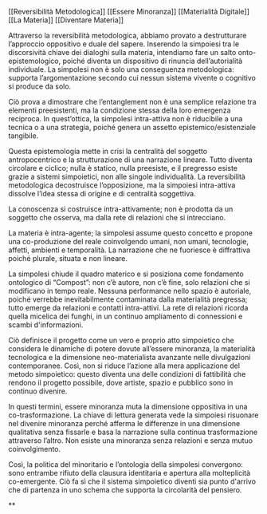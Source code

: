 
[[Reversibilità Metodologica]] [[Essere Minoranza]] [[Materialità Digitale]] [[La Materia]] [[Diventare Materia]]

Attraverso la reversibilità metodologica, abbiamo provato a destrutturare l’approccio oppositivo e duale del sapere. Inserendo la simpoiesi tra le discorsività chiave dei dialoghi sulla materia, intendiamo fare un salto onto-epistemologico, poiché diventa un dispositivo di rinuncia dell’autorialità individuale. La simpolesi non è solo una conseguenza metodologica: supporta l’argomentazione secondo cui nessun sistema vivente o cognitivo si produce da solo.

Ciò prova a dimostrare che l’entanglement non è una semplice relazione tra elementi preesistenti, ma la condizione stessa della loro emergenza reciproca. In quest’ottica, la simpolesi intra-attiva non è riducibile a una tecnica o a una strategia, poiché genera un assetto epistemico/esistenziale tangibile.

Questa epistemologia mette in crisi la centralità del soggetto antropocentrico e la strutturazione di una narrazione lineare. Tutto diventa circolare e ciclico; nulla è statico, nulla preesiste, e il pregresso esiste grazie a sistemi simpoietici, non alle singole individualità. La reversibilità metodologica decostruisce l’opposizione, ma la simpoiesi intra-attiva dissolve l’idea stessa di origine e di centralità soggettiva.

La conoscenza si costruisce intra-attivamente; non è prodotta da un soggetto che osserva, ma dalla rete di relazioni che si intrecciano.

La materia è intra-agente; la simpolesi assume questo concetto e propone una co-produzione del reale coinvolgendo umani, non umani, tecnologie, affetti, ambienti e temporalità. La narrazione che ne fuoriesce è diffrattiva poiché plurale, situata e non lineare.

La simpolesi chiude il quadro materico e si posiziona come fondamento ontologico di “Compost”: non c’è autore, non c’è fine, solo relazioni che si modificano in tempo reale. Nessuna performance nello spazio è autoriale, poiché verrebbe inevitabilmente contaminata dalla materialità pregressa; tutto emerge da relazioni e contatti intra-attivi. La rete di relazioni ricorda quella micelica dei funghi, in un continuo ampliamento di connessioni e scambi d'informazioni.

Ciò definisce il progetto come un vero e proprio atto simpoietico che considera le dinamiche di potere dovute all’essere minoranza, la materialità tecnologica e la dimensione neo-materialista avanzante nelle divulgazioni contemporanee. Così, non si riduce l’azione alla mera applicazione del metodo simpoietico: questo diventa una delle condizioni di fattibilità che rendono il progetto possibile, dove artiste, spazio e pubblico sono in continuo divenire.

In questi termini, essere minoranza muta la dimensione oppositiva in una co-trasformazione. La chiave di lettura generata vede la simpoiesi risuonare nel divenire minoranza perché afferma le differenze in una dimensione qualitativa senza fissarle e basa la narrazione sulla continua trasformazione attraverso l’altro. Non esiste una minoranza senza relazioni e senza mutuo coinvolgimento.

Così, la politica del minoritario e l’ontologia della simpolesi convergono: sono entrambe rifiuto della clausura identitaria e apertura alla molteplicità co-emergente. Ciò fa sì che il sistema simpoietico diventi sia punto d'arrivo che di partenza in uno schema che supporta la circolarità del pensiero.

**